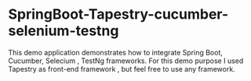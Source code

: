 # SpringBoot-Tapestry-cucumber-selenium-testng
This demo application demonstrates how to integrate Spring Boot, Cucumber, Selecium , TestNg frameworks.
For this demo purpose I used Tapestry as front-end framework , but feel free to use any framework.
